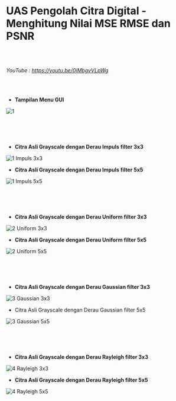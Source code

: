# **UAS Pengolah Citra Digital - Menghitung Nilai MSE RMSE dan PSNR**<br/>

</br>
</br>

_YouTube : https://youtu.be/0jMbgvVLpWg_

</br>
</br>

+ **Tampilan Menu GUI**

![1](https://user-images.githubusercontent.com/56438848/126280047-4648fda3-5690-46fb-a102-f5659bff7a51.JPG)

</br>
</br>
</br>

+ **Citra Asli Grayscale dengan Derau Impuls filter 3x3**

![1 Impuls 3x3](https://user-images.githubusercontent.com/56438848/126280057-47ed6bf3-654d-45c0-9651-79c48c6eebe6.JPG)

+ **Citra Asli Grayscale dengan Derau Impuls filter 5x5**

![1 Impuls 5x5](https://user-images.githubusercontent.com/56438848/126280064-0b7c979f-30a1-4b53-80dc-2e7f9247fe95.JPG)

</br>
</br>
</br>

+ **Citra Asli Grayscale dengan Derau Uniform  filter 3x3**

![2 Uniform 3x3](https://user-images.githubusercontent.com/56438848/126280076-1b714f87-0255-4914-acb3-7278431765ca.JPG)

+ **Citra Asli Grayscale dengan Derau Uniform  filter 5x5**

![2 Uniform 5x5](https://user-images.githubusercontent.com/56438848/126280085-8aa86589-c171-4503-899c-3e84ff6e7b4c.JPG)

</br>
</br>
</br>

+ **Citra Asli Grayscale dengan Derau Gaussian  filter 3x3**

![3 Gaussian 3x3](https://user-images.githubusercontent.com/56438848/126280096-3c9d1d99-12f6-4f15-b76a-00b0beaf5e25.JPG)

+ Citra Asli Grayscale dengan Derau Gaussian  filter 5x5

![3 Gaussian 5x5](https://user-images.githubusercontent.com/56438848/126280106-f96d9ee6-621d-4c65-9333-f51686c93b25.JPG)

</br>
</br>
</br>

+ **Citra Asli Grayscale dengan Derau Rayleigh  filter 3x3**

![4 Rayleigh 3x3](https://user-images.githubusercontent.com/56438848/126280139-093c6746-6ec2-43ae-b7da-15d62c2096e1.JPG)

+ **Citra Asli Grayscale dengan Derau Rayleigh  filter 5x5**

![4 Rayleigh 5x5](https://user-images.githubusercontent.com/56438848/126280149-80e8bb27-39e5-4a2e-a1b7-b145f6d00cc7.JPG)

</br>
</br>
